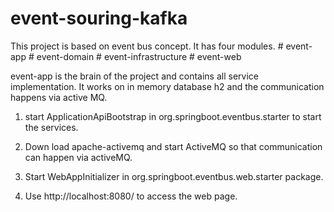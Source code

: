 # event-souring-kafka

This project is based on event bus concept. It has four modules.
    # event-app
    # event-domain
    # event-infrastructure
    # event-web


   event-app is the brain of the project and contains all service implementation.
   It works on in memory database h2 and the communication happens via active MQ.

   1) start ApplicationApiBootstrap in org.springboot.eventbus.starter to start the services.

   2) Down load apache-activemq and  start ActiveMQ so that communication can happen via activeMQ.

   3) Start WebAppInitializer  in org.springboot.eventbus.web.starter package.

   4) Use http://localhost:8080/ to access the web page.






